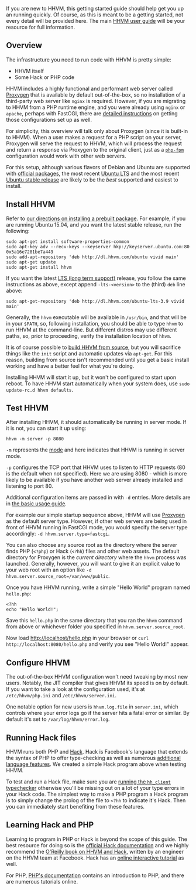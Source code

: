 If you are new to HHVM, this getting started guide should help get you up an running quickly. Of course, as this is meant to be a getting started, not every detail will be provided here. The main [HHVM user guide](..) will be your resource for full information.

## Overview

The infrastructure you need to run code with HHVM is pretty simple:

* HHVM itself
* Some Hack or PHP code

HHVM includes a highly functional and performant web server called [Proxygen](../deployment/hhvm-servers#proxygen) that is available by default out-of-the-box, so no installation of a third-party web server like `nginx` is required. However, if you are migrating to HHVM from a PHP runtime engine, and you were already using `nginx` or `apache`, perhaps with FastCGI, there are [detailed instructions](../deployment/hhvm-servers#fastcgi) on getting those configurations set up as well.

For simplicity, this overview will talk only about Proxygen (since it is built-in to HHVM). When a user makes a request for a PHP script on your server, Proxygen will serve the request to HHVM, which will process the request and return a response via Proxygen to the original client, just as a [`php-fpm`](http://php-fpm.org/) configuration would work with other web servers.

For this setup, although various flavors of Debian and Ubuntu are supported with [official packages](../installation/introduction.md#prebuilt-packages), the most recent [Ubuntu LTS](../installation/linux.md#obtaining-lts-releases) and the most recent [Ubuntu stable release](../installation/linux.md#ubuntu-15.04-vivid) are likely to be the *best* supported and easiest to install.

## Install HHVM

Refer to [our directions on installing a prebuilt package](../installation/linux.md). For example, if you are running Ubuntu 15.04, and you want the latest stable release, run the following:

```
sudo apt-get install software-properties-common
sudo apt-key adv --recv-keys --keyserver hkp://keyserver.ubuntu.com:80 0x5a16e7281be7a449
sudo add-apt-repository 'deb http://dl.hhvm.com/ubuntu vivid main'
sudo apt-get update
sudo apt-get install hhvm
```

If you want the latest [LTS (long term support)](../installation/introduction.md#lts-releases) release, you follow the same instructions as above, except append `-lts-<version>` to the (third) `deb` line above:

```
sudo apt-get-repository 'deb http://dl.hhvm.com/ubuntu-lts-3.9 vivid main'
```

Generally, the `hhvm` executable will be available in `/usr/bin`, and that will be in your `$PATH`, so, following installation, you should be able to type `hhvm` to run HHVM at the command-line. But different distros may use different paths, so, prior to proceeding, verify the installation location of `hhvm`.

It is of course possible to [build HHVM from source](../installation/introduction.md), but you will sacrifice things like the `init` script and automatic updates via `apt-get`. For this reason, building from source isn't recommended until you get a basic install working and have a better feel for what you're doing.

Installing HHVM will start it up, but it won't be configured to start upon reboot. To have HHVM start automatically when your system does, use `sudo update-rc.d hhvm defaults`.

## Test HHVM

After installing HHVM, it should automatically be running in server mode. If it is not, you can start it up using:

```
hhvm -m server -p 8080
```

`-m` represents the [mode](../basic-usage/introduction.md) and here indicates that HHVM is running in server mode.

`-p` configures the TCP port that HHVM uses to listen to HTTP requests (80 is the default when not specified). Here we are using 8080 - which is more likely to be available if you have another web server already installed and listening to port 80.

Additional configuration items are passed in with `-d` entries. More details are in [the basic usage guide](../basic-usage/server.md).

For example our simple startup sequence above, HHVM will use [Proxygen](../basic-usage/proxygen.md) as the default server type. However, if other web servers are being used in front of HHVM running in FastCGI mode, you would specify the server type accordingly: `-d hhvm.server.type=fastcgi`.

You can also choose any source root as the directory where the server finds PHP (`<?php`) or Hack (`<?hh`) files and other web assets. The default directory for Proxygen is the *current directory* where the `hhvm` process was launched. Generally, however, you will want to give it an explicit value to your web root with an option like `-d hhvm.server.source_root=/var/www/public`.

Once you have HHVM running, write a simple "Hello World" program named `hello.php`:

```
<?hh
echo "Hello World!";
```

Save this `hello.php` in the same directory that you ran the `hhvm` command from above or whichever folder you specified in `hhvm.server.source_root`.

Now load [http://localhost/hello.php](http://localhost:8080/hello.php) in your browser or `curl http://localhost:8080/hello.php` and verify you see "Hello World!" appear.

## Configure HHVM

The out-of-the-box HHVM configuration won't need tweaking by most new users. Notably, the JIT compiler that gives HHVM its speed is on by default. If you want to take a look at the configuration used, it's at `/etc/hhvm/php.ini` and `/etc/hhvm/server.ini`.

One notable option for new users is `hhvm.log.file` in `server.ini`, which controls where your error logs go if the server hits a fatal error or similar. By default it's set to `/var/log/hhvm/error.log`.

## Running Hack files

HHVM runs both PHP and [Hack](../../guides/hack/getting-started/getting-started.md). Hack is Facebook's language that extends the syntax of PHP to offer type-checking as well as numerous [additional language features](/hack). We created a simple Hack program above when testing HHVM. 

To test and run a Hack file, make sure you are [running the `hh_client` typechecker](../../guides/hack/typechecker/introduction.md) otherwise you'll be missing out on a lot of your type errors in your Hack code. The simplest way to make a PHP program a Hack program is to simply change the prolog of the file to `<?hh` to indicate it's Hack. Then you can immediately start benefiting from these features.

## Learning Hack and PHP

Learning to program in PHP or Hack is beyond the scope of this guide. The best resource for doing so is the [official Hack documentation](../../guides/hack/getting-started/getting-started.md) and we highly recommend the [O'Reilly book on HHVM and Hack](http://www.amazon.com/Hack-HHVM-Programming-Productivity-Breaking/dp/1491920874/), written by an engineer on the HHVM team at Facebook. Hack has an [online interactive tutorial](http://hacklang.org/tutorial/) as well.

For PHP, [PHP's documentation](http://docs.php.net/manual/en/getting-started.php) contains an introduction to PHP, and there are numerous tutorials online.
